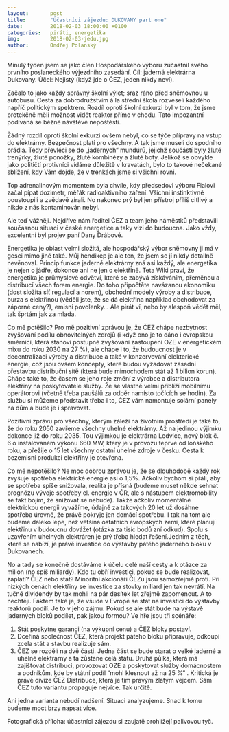 ```yaml
---
layout:       post
title:        "Účastníci zájezdu: DUKOVANY part one"
date:         2018-02-03 18:00:00 +0100
categories:   piráti, energetika
img:          2018-02-03-jedu.jpg
author:       Ondřej Polanský
---
```

Minulý týden jsem se jako člen Hospodářského výboru zúčastnil svého prvního poslaneckého výjezdního zasedání.
Cíl: jaderná elektrárna Dukovany. Účel: Nejistý (když jde o ČEZ, jeden nikdy neví).
<!--more-->

Začalo to jako každý správný školní výlet; sraz ráno před sněmovnou u autobusu. Cesta za dobrodružstvím à la střední škola rozveselí každého napříč politickým spektrem. Rozdíl oproti školní exkurzi byl v tom, že jsme protekčně měli možnost vidět reaktor přímo v chodu. Tato impozantní podívaná se běžné návštěvě nepoštěstí. 

Žádný rozdíl oproti školní exkurzi ovšem nebyl, co se týče přípravy na vstup do elektrárny. Bezpečnost platí pro všechny. A tak jsme museli do spodního prádla. Tedy převléci se do „jaderných“ mundúrů, jejichž součástí byly žluté trenýrky, žluté ponožky, žluté kombinézy a žluté boty. Jelikož se obvykle jako političtí protivníci vídáme důležitě v kravatách, bylo to takové nečekané sblížení, kdy Vám dojde, že v trenkách jsme si všichni rovni. 

Top adrenalinovým momentem byla chvíle, kdy předsedovi výboru Fialovi začal pípat dozimetr, měřák radioaktivního záření. Všichni instinktivně poustoupili a zvědavě zírali. No nakonec prý byl jen přístroj příliš citlivý a nikdo z nás kontaminován nebyl.

Ale teď vážněji. Nejdříve nám ředitel ČEZ a team jeho náměstků představili současnou situaci v české energetice a taky vizi do budoucna. Jako vždy, excelentní byl projev paní Dany Drábové. 

Energetika je oblast velmi složitá, ale hospodářský výbor sněmovny ji má v gesci mimo jiné také. Můj hendikep je ale ten, že jsem se jí nikdy detailně nevěnoval. Princip funkce jaderné elektrárny zná asi každý, ale energetika je nejen o jádře, dokonce ani ne jen o elektřině. Teta Wiki praví, že energetika je průmyslové odvětví, které se zabývá získáváním, přeměnou a distribucí všech forem energie. Do toho připočtěte navázanou ekonomiku (dost složitá síť regulací a norem), obchodní modely výroby a distribuce, burza s elektřinou (věděli jste, že se dá elektřina například obchodovat za záporné ceny?), emisní povolenky… Ale pirát ví, nebo by alespoň vědět měl, tak šprtám jak za mlada. 


Co mě potěšilo?
Pro mě pozitivní zprávou je, že ČEZ chápe nezbytnost zvyšování podílu obnovitelných zdrojů (i když ono je to dáno i evropskou směrnicí, která stanoví postupné zvyšování zastoupení OZE v energetickém mixu do roku 2030 na 27 %), ale chápe i to, že budoucnost je v decentralizaci výroby a distribuce a také v konzervování elekterické energie, což jsou ovšem koncepty, které budou vyžadovat zásadní přestavbu distribuční sítě (která bude mimochodem stát až 1 bilion korun). Chápe také to, že časem se jeho role změní z výrobce a distributora elektřiny na poskytovatele služby. Že se vlastně velmi přiblíží mobilnímu operátorovi (včetně třeba paušálů za odběr namísto točících se hodin). 
Za službu si můžeme představit třeba i to, ČEZ vám namontuje solární panely na dům a bude je i spravovat. 

Pozitivní zprávu pro všechny, kterým záleží na životním prostředí je také to, že do roku 2050 zavřeme všechny uhelné elektrárny. Až na jedinou výjimku dokonce již do roku 2035. Tou výjimkou je elektrárna Ledvice, nový blok č. 6 o instalovaném výkonu 660 MW, který je v provozu teprve od loňského roku, a přežije o 15 let všechny ostatní uhelné zdroje v česku. Cesta k bezemisní produkci elektřiny je otevřena.

Co mě nepotěšilo?
Ne moc dobrou zprávou je, že se dlouhodobě každý rok zvyšuje spotřeba elektrické energie asi o 1,5%. Ačkoliv bychom si přáli, aby se spotřeba spíše snižovala, realita je přísná (budeme muset někde sehnat prognózu vývoje spotřeby el. energie v ČR, ale s nástupem elektromobility se fakt bojím, že snižovat se nebude). Takže ačkoliv momentálně elektrickou energii vyvážíme, údajně za takových 20 let už dosáhne spotřeba úrovně, že právě pokryje jen domácí spotřebu. I tak na tom ale budeme daleko lépe, než většina ostatních evropských zemí, které plánují elektřinu v budoucnu dovážet (otázka za tisíc bodů zní odkud). Spolu s uzavřením uhelných elektráren je prý třeba hledat řešení.Jedním z těch, které se nabízí, je právě investice do výstavby pátého jaderného bloku v Dukovanech. 

No a tady se konečně dostáváme k účelu celé naší cesty a k otázce za milion (no spíš miliardy). Kdo tu obří investici, pokud se bude realizovat, zaplatí? ČEZ nebo stát? Minoritní akcionáři ČEZu jsou samozřejmě proti. Při nízkých cenách elektřiny se investice za stovky miliard jen tak nevrátí. Na tučné dividendy by tak mohli na pár desítek let zřejmě zapomenout. A to nechtějí. Faktem také je, že všude v Evropě se stát na investici do výstavby reaktorů podílí. Je to v jeho zájmu.
Pokud se ale stát bude na výstavě jaderných bloků podílet, pak jakou formou? Ve hře jsou tři scénáře:

1. Stát poskytne garanci (na výkupní cenu) a ČEZ bloky postaví. 
2. Dceřiná společnost ČEZ, která projekt páteho bloku připravuje, odkoupí zcela stát a stavbu realizuje sám.
3. ČEZ se rozdělí na dvě části. Jedna část se bude starat o velké jaderné a uhelné elektrárny a ta zůstane celá státu. Druhá půlka, která má zajišťovat distribuci, provozovat OZE a poskytovat služby domácnostem a podnikům, kde by státní podíl “mohl klesnout až na 25 %” . Kritická je právě divize ČEZ Distribuce, která je tím pravým zlatým vejcem. Sám ČEZ tuto variantu propaguje nejvíce. Tak určitě.

Ani jedna varianta nebudí nadšení. Situaci analyzujeme. Snad k tomu budeme moct brzy napsat více. 

Fotografická příloha: účastníci zájezdu si zaujatě prohlížejí palivovou tyč.